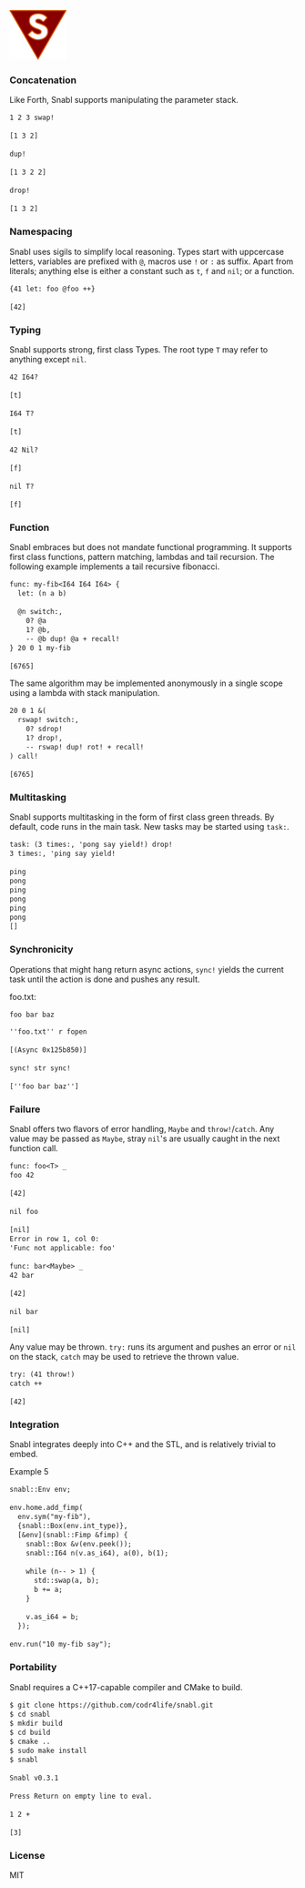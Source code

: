 ![Logo](logo.png?raw=true)

### Concatenation
Like Forth, Snabl supports manipulating the parameter stack.

```
1 2 3 swap! 

[1 3 2]

dup!

[1 3 2 2]

drop!

[1 3 2]
```

### Namespacing
Snabl uses sigils to simplify local reasoning. Types start with uppcercase letters, variables are prefixed with `@`, macros use `!` or `:` as suffix. Apart from literals; anything else is either a constant such as `t`, `f` and `nil`; or a function.

```
{41 let: foo @foo ++}

[42]
```

### Typing
Snabl supports strong, first class Types. The root type ```T``` may refer to anything except ```nil```.

```
42 I64?

[t]

I64 T?

[t]

42 Nil?

[f]

nil T?

[f]
```

### Function
Snabl embraces but does not mandate functional programming. It supports first class functions, pattern matching, lambdas and tail recursion. The following example implements a tail recursive fibonacci.

```
func: my-fib<I64 I64 I64> {
  let: (n a b)

  @n switch:,
    0? @a
    1? @b,
    -- @b dup! @a + recall!
} 20 0 1 my-fib

[6765]
```

The same algorithm may be implemented anonymously in a single scope using a lambda with stack manipulation.

```
20 0 1 &(
  rswap! switch:,
    0? sdrop!
    1? drop!,
    -- rswap! dup! rot! + recall!
) call!

[6765]
```

### Multitasking
Snabl supports multitasking in the form of first class green threads. By default, code runs in the main task. New tasks may be started using ```task:```.

```
task: (3 times:, 'pong say yield!) drop!
3 times:, 'ping say yield!

ping
pong
ping
pong
ping
pong
[]
```

### Synchronicity
Operations that might hang return async actions, `sync!` yields the current task until the action is done and pushes any result.

foo.txt:
```
foo bar baz
```

```
''foo.txt'' r fopen

[(Async 0x125b850)]

sync! str sync!

[''foo bar baz'']
```

### Failure
Snabl offers two flavors of error handling, ```Maybe``` and ```throw!```/```catch```. Any value may be passed as ```Maybe```, stray ```nil```'s are usually caught in the next function call.

```
func: foo<T> _
foo 42

[42]

nil foo

[nil]
Error in row 1, col 0:
'Func not applicable: foo'

func: bar<Maybe> _
42 bar

[42]

nil bar

[nil]
```

Any value may be thrown. ```try:``` runs its argument and pushes an error or ```nil``` on the stack, ```catch``` may be used to retrieve the thrown value.

```
try: (41 throw!)
catch ++

[42]
```

### Integration
Snabl integrates deeply into C++ and the STL, and is relatively trivial to embed.

Example 5
```
snabl::Env env;

env.home.add_fimp(
  env.sym("my-fib"),
  {snabl::Box(env.int_type)},
  [&env](snabl::Fimp &fimp) {
    snabl::Box &v(env.peek());
    snabl::I64 n(v.as_i64), a(0), b(1);

    while (n-- > 1) {
      std::swap(a, b);
      b += a;
    }

    v.as_i64 = b;
  });

env.run("10 my-fib say");
```

### Portability
Snabl requires a C++17-capable compiler and CMake to build.

```
$ git clone https://github.com/codr4life/snabl.git
$ cd snabl
$ mkdir build
$ cd build
$ cmake ..
$ sudo make install
$ snabl

Snabl v0.3.1

Press Return on empty line to eval.

1 2 +
 
[3]
```

### License
MIT